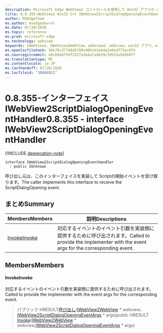 ```yaml
---
description: Microsoft Edge WebView2 コントロールを使用して Win32 アプリの web コンテンツをホストする
title: 0.8.355-WebView2 Win32 C++ IWebView2ScriptDialogOpeningEventHandler
author: MSEdgeTeam
ms.author: msedgedevrel
ms.date: 07/20/2020
ms.topic: reference
ms.prod: microsoft-edge
ms.technology: webview
keywords: IWebView2、IWebView2WebView、webview2、webview、win32 アプリ、win32、edge
ms.openlocfilehash: 58e76c377d8d5709c006cb3a4da2e0edf73ec8fb
ms.sourcegitcommit: e0cb9e6f59f222fade6afa4829c59524a9a9b9ff
ms.translationtype: MT
ms.contentlocale: ja-JP
ms.lasthandoff: 07/20/2020
ms.locfileid: "10884912"
---
```

# <span data-ttu-id="89af4-104">0.8.355-インターフェイス IWebView2ScriptDialogOpeningEventHandler</span><span class="sxs-lookup"><span data-stu-id="89af4-104">0.8.355 - interface IWebView2ScriptDialogOpeningEventHandler</span></span> 

[!INCLUDE [deprecation-note](../../includes/deprecation-note.md)]

```
interface IWebView2ScriptDialogOpeningEventHandler
  : public IUnknown
```

<span data-ttu-id="89af4-105">呼び出し元は、このインターフェイスを実装して Scriptの開始イベントを受け取ります。</span><span class="sxs-lookup"><span data-stu-id="89af4-105">The caller implements this interface to receive the ScriptDialogOpening event.</span></span>

## <span data-ttu-id="89af4-106">まとめ</span><span class="sxs-lookup"><span data-stu-id="89af4-106">Summary</span></span>

 <span data-ttu-id="89af4-107">Members</span><span class="sxs-lookup"><span data-stu-id="89af4-107">Members</span></span>                        | <span data-ttu-id="89af4-108">説明</span><span class="sxs-lookup"><span data-stu-id="89af4-108">Descriptions</span></span>
--------------------------------|---------------------------------------------
[<span data-ttu-id="89af4-109">Invoke</span><span class="sxs-lookup"><span data-stu-id="89af4-109">Invoke</span></span>](#invoke) | <span data-ttu-id="89af4-110">対応するイベントのイベント引数を実装側に提供するために呼び出されます。</span><span class="sxs-lookup"><span data-stu-id="89af4-110">Called to provide the implementer with the event args for the corresponding event.</span></span>

## <span data-ttu-id="89af4-111">Members</span><span class="sxs-lookup"><span data-stu-id="89af4-111">Members</span></span>

#### <span data-ttu-id="89af4-112">Invoke</span><span class="sxs-lookup"><span data-stu-id="89af4-112">Invoke</span></span> 

<span data-ttu-id="89af4-113">対応するイベントのイベント引数を実装側に提供するために呼び出されます。</span><span class="sxs-lookup"><span data-stu-id="89af4-113">Called to provide the implementer with the event args for the corresponding event.</span></span>

> <span data-ttu-id="89af4-114">パブリック HRESULT[呼び出し](#invoke)([IWebView2WebView](IWebView2WebView.md) \* webview、[IWebView2ScriptDialogOpeningEventArgs](IWebView2ScriptDialogOpeningEventArgs.md) \* args)</span><span class="sxs-lookup"><span data-stu-id="89af4-114">public HRESULT [Invoke](#invoke)([IWebView2WebView](IWebView2WebView.md) \* webview,[IWebView2ScriptDialogOpeningEventArgs](IWebView2ScriptDialogOpeningEventArgs.md) \* args)</span></span>

